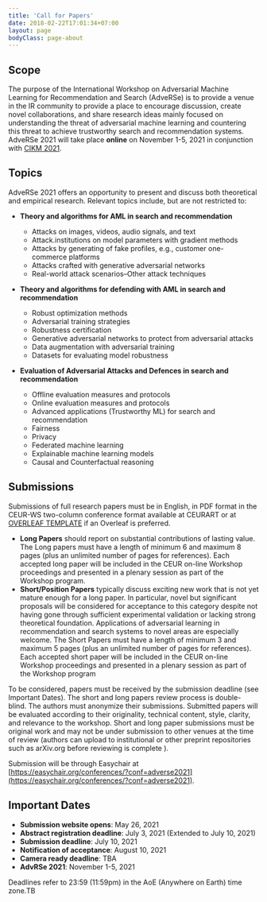 ```yaml
---
title: 'Call for Papers'
date: 2018-02-22T17:01:34+07:00
layout: page
bodyClass: page-about
---
```



## Scope
The purpose of the International Workshop on Adversarial Machine Learning for Recommendation and Search (AdveRSe) is to provide a venue in the IR community to provide a place to encourage discussion, create novel collaborations, and share research ideas mainly focused on understanding the threat of adversarial machine learning and countering this threat to achieve trustworthy search and recommendation systems.
AdveRSe 2021 will take place **online** on November 1-5, 2021 in conjunction with [CIKM 2021](http://www.cikm2021.org/).

## Topics

AdveRSe 2021 offers an opportunity to present and discuss both theoretical and empirical research. Relevant topics include, but are not restricted to:

- **Theory and algorithms for AML in search and recommendation**
  - Attacks on images, videos, audio signals, and text
  - Attack.institutions on model parameters with gradient methods 
  - Attacks by generating of fake profiles, e.g., customer one-commerce platforms 
  - Attacks crafted with generative adversarial networks 
  - Real-world attack scenarios–Other attack techniques 
  
- **Theory and algorithms for defending with AML in search and recommendation**
    - Robust optimization methods 
    - Adversarial training strategies 
    - Robustness certification 
    - Generative adversarial networks to protect from adversarial attacks 
    - Data augmentation with adversarial training  
    - Datasets for evaluating model robustness 

- **Evaluation of Adversarial Attacks and Defences in search and recommendation**
    - Offline evaluation measures and protocols 
    - Online evaluation measures and protocols 
    - Advanced applications (Trustworthy ML) for search and recommendation 
    - Fairness 
    - Privacy 
    - Federated machine learning 
    - Explainable machine learning models 
    - Causal and Counterfactual reasoning 

## Submissions
Submissions of full research papers must be in English, in PDF format in the CEUR-WS two-column conference format available at CEURART or at  [OVERLEAF TEMPLATE](https://www.overleaf.com/latex/templates/template-for-submissions-to-ceur-workshop-proceedings-ceur-ws-dot-org/pkfscdkgkhcq) if an Overleaf is preferred.

* **Long Papers** should report on substantial contributions of lasting value. The Long papers must have a length of minimum 6 and maximum 8 pages (plus an unlimited number of pages for references). Each accepted long paper will be included in the CEUR on-line Workshop proceedings and presented in a plenary session as part of the Workshop program.
* **Short/Position Papers** typically discuss exciting new work that is not yet mature enough for a long paper. In particular, novel but significant proposals will be considered for acceptance to this category despite not having gone through sufficient experimental validation or lacking strong theoretical foundation. Applications of adversarial learning in recommendation and search systems to novel areas are especially welcome. The Short Papers must have a length of minimum 3 and maximum 5 pages (plus an unlimited number of pages for references). Each accepted short paper will be included in the CEUR on-line Workshop proceedings and presented in a plenary session as part of the Workshop program

To be considered, papers must be received by the submission deadline (see Important Dates). The short and long papers review process is double-blind. The authors must anonymize their submissions. Submitted papers will be evaluated according to their originality, technical content, style, clarity, and relevance to the workshop. Short and long paper submissions must be original work and may not be under submission to other venues at the time of review (authors can upload to institutional or other preprint repositories such as arXiv.org before reviewing is complete ).

Submission will be through Easychair at [https://easychair.org/conferences/?conf=adverse2021](https://easychair.org/conferences/?conf=adverse2021).

## Important Dates
* **Submission website opens**: May 26, 2021
* **Abstract registration deadline**:	July 3, 2021 (Extended to July 10, 2021)
* **Submission deadline**: July 10, 2021
* **Notification of acceptance**: August 10, 2021
* **Camera ready deadline**: TBA
* **AdvRSe 2021**: November 1-5, 2021

Deadlines refer to 23:59 (11:59pm) in the AoE (Anywhere on Earth) time zone.TB